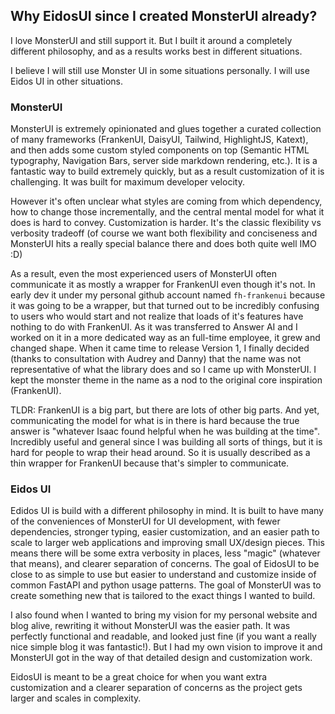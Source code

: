 ## Why EidosUI since I created MonsterUI already?  

I love MonsterUI and still support it.  But I built it around a completely different philosophy, and as a results works best in different situations.

I believe I will still use Monster UI in some situations personally.  I will use Eidos UI in other situations.

### MonsterUI

MonsterUI is extremely opinionated and glues together a curated collection of many frameworks (FrankenUI, DaisyUI, Tailwind, HighlightJS, Katext), and then adds some custom styled components on top (Semantic HTML typography, Navigation Bars, server side markdown rendering, etc.).  It is a fantastic way to build extremely quickly, but as a result customization of it is challenging.  It was built for maximum developer velocity.  

However it's often unclear what styles are coming from which dependency, how to change those incrementally, and the central mental model for what it does is hard to convey.  Customization is harder.  It's the classic flexibility vs verbosity tradeoff (of course we want both flexibility and conciseness and MonsterUI hits a really special balance there and does both quite well IMO :D)

As a result, even the most experienced users of MonsterUI often communicate it as mostly a wrapper for FrankenUI even though it's not.  In early dev it under my personal github account named `fh-frankenui` because it was going to be a wrapper, but that turned out to be incredibly confusing to users who would start and not realize that loads of it's features have nothing to do with FrankenUI.  As it was transferred to Answer AI and I worked on it in a more dedicated way as an full-time employee, it grew and changed shape.  When it came time to release Version 1, I finally decided (thanks to consultation with Audrey and Danny) that the name was not representative of what the library does and so I came up with MonsterUI.  I kept the monster theme in the name as a nod to the original core inspiration (FrankenUI).

TLDR: FrankenUI is a big part, but there are lots of other big parts.  And yet, communicating the model for what is in there is hard because the true answer is "whatever Isaac found helpful when he was building at the time".  Incredibly useful and general since I was building all sorts of things, but it is hard for people to wrap their head around.  So it is usually described as a thin wrapper for FrankenUI because that's simpler to communicate.

### Eidos UI

Edidos UI is build with a different philosophy in mind.  It is built to have many of the conveniences of MonsterUI for UI development, with fewer dependencies, stronger typing, easier customization, and an easier path to scale to larger web applications and improving small UX/design pieces.  This means there will be some extra verbosity in places, less "magic" (whatever that means), and clearer separation of concerns.  The goal of EidosUI to be close to as simple to use but easier to understand and customize inside of common FastAPI and python usage patterns.  The goal of MonsterUI was to create something new that is tailored to the exact things I wanted to build.

I also found when I wanted to bring my vision for my personal website and blog alive, rewriting it without MonsterUI was the easier path.  It was perfectly functional and readable, and looked just fine (if you want a really nice simple blog it was fantastic!).  But I had my own vision to improve it and MonsterUI got in the way of that detailed design and customization work.

EidosUI is meant to be a great choice for when you want extra customization and a clearer separation of concerns as the project gets larger and scales in complexity.

